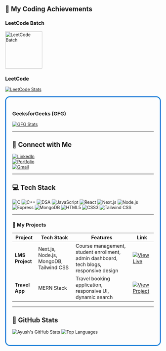 
## 🧠 My Coding Achievements

### LeetCode Batch
<img src="https://assets.leetcode.com/static_assets/others/2550.gif" alt="LeetCode Batch" width="120"/>  

### LeetCode
[![LeetCode Stats](https://leetcard.jacoblin.cool/Ayush_rajak_208?theme=dark&font=Karma&ext=activity)](https://leetcode.com/u/Ayush_rajak_208/)

<div style="border:3px solid #0078D7; border-radius:15px; padding:20px;">
  
### GeeksforGeeks (GFG)
<a href="https://www.geeksforgeeks.org/user/ayushrajak5/">
  <img src="https://gfgstatscard.vercel.app/ayushrajak5" alt="GFG Stats" />
</a>

---

## 🔗 Connect with Me

[![LinkedIn](https://img.shields.io/badge/LinkedIn-Ayush--Rajak-blue?style=for-the-badge&logo=linkedin)](https://www.linkedin.com/in/ayush-rajak-677a3a245/)  
[![Portfolio](https://img.shields.io/badge/Portfolio-ayush--rajak--01.vercel.app-green?style=for-the-badge&logo=vercel)](https://ayush-rajak-01.vercel.app/)  
[![Gmail](https://img.shields.io/badge/Gmail-ayurjk008@gmail.com-red?style=for-the-badge&logo=gmail)](mailto:ayurjk008@gmail)

---

## 💻 Tech Stack

![C](https://img.shields.io/badge/C-00599C?style=for-the-badge&logo=c&logoColor=white)
![C++](https://img.shields.io/badge/C++-00599C?style=for-the-badge&logo=c%2B%2B&logoColor=white)
![DSA](https://img.shields.io/badge/DSA-Algorithm-orange?style=for-the-badge&logo=algorithm)
![JavaScript](https://img.shields.io/badge/JavaScript-F7DF1E?style=for-the-badge&logo=javascript&logoColor=black)
![React](https://img.shields.io/badge/React-20232A?style=for-the-badge&logo=react&logoColor=61DAFB)
![Next.js](https://img.shields.io/badge/Next.js-000000?style=for-the-badge&logo=next.js&logoColor=white)
![Node.js](https://img.shields.io/badge/Node.js-43853D?style=for-the-badge&logo=node.js&logoColor=white)
![Express](https://img.shields.io/badge/Express.js-404D59?style=for-the-badge&logo=express&logoColor=white)
![MongoDB](https://img.shields.io/badge/MongoDB-4EA94B?style=for-the-badge&logo=mongodb&logoColor=white)
![HTML5](https://img.shields.io/badge/HTML5-E34F26?style=for-the-badge&logo=html5&logoColor=white)
![CSS3](https://img.shields.io/badge/CSS3-1572B6?style=for-the-badge&logo=css3&logoColor=white)
![Tailwind CSS](https://img.shields.io/badge/Tailwind_CSS-38B2AC?style=for-the-badge&logo=tailwind-css&logoColor=white)

---

### 📂 My Projects

| Project | Tech Stack | Features | Link |
|---------|------------|----------|------|
| **LMS Project** | Next.js, Node.js, MongoDB, Tailwind CSS | Course management, student enrollment, admin dashboard, tech blogs, responsive design | [![View Live](https://img.shields.io/badge/View_Live-🔗-blue?style=for-the-badge)](https://frontend-lms-jvka.vercel.app/about) |
| **Travel App** | MERN Stack | Travel booking application, responsive UI, dynamic search | [![View Project](https://img.shields.io/badge/View_Project-🔗-green?style=for-the-badge)](https://connecttrip.in/) |

---

## 🌟 GitHub Stats

![Ayush's GitHub Stats](https://github-readme-stats.vercel.app/api?username=Ayush-rajak-18&show_icons=true&theme=dark)
![Top Languages](https://github-readme-stats.vercel.app/api/top-langs/?username=Ayush-rajak-18&layout=compact&theme=dark)



